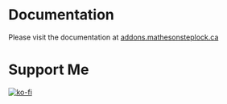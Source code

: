 # Documentation

Please visit the documentation at [addons.mathesonsteplock.ca](https://addons.mathesonsteplock.ca/docs/addons/template/basic-config)

# Support Me

[![ko-fi](https://ko-fi.com/img/githubbutton_sm.svg)](https://ko-fi.com/mathesonsteplock)